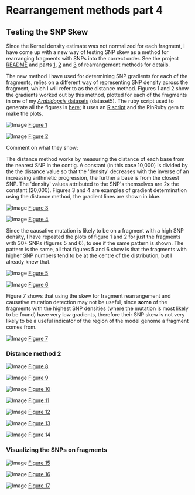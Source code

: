 Rearrangement methods part 4
========================================================

Testing the SNP Skew
--------

Since the Kernel density estimate was not normalized for each fragment, I have come up with a new way of testing SNP skew as a method for rearranging fragments with SNPs into the correct order. See the project [README](https://github.com/edwardchalstrey1/fragmented_genome_with_snps/blob/master/README.md) and parts [1](https://github.com/edwardchalstrey1/fragmented_genome_with_snps/blob/master/writeup/rearrangement_methods.md), [2](https://github.com/edwardchalstrey1/fragmented_genome_with_snps/blob/master/writeup/p2_rearrangement_methods.md) and [3](https://github.com/edwardchalstrey1/fragmented_genome_with_snps/blob/master/writeup/p3_rearrangement_methods.md) of rearrangement methods for details.

The new method I have used for determining SNP gradients for each of the fragments, relies on a different way of representing SNP density across the fragment, which I will refer to as the distance method. Figures 1 and 2 show the gradients worked out by this method, plotted for each of the fragments in one of my [*Arabidopsis* datasets](https://github.com/edwardchalstrey1/fragmented_genome_with_snps/blob/master/writeup/arabidopsis_chromosome4.md) (dataset5). The ruby script used to generate all the figures is [here](https://github.com/edwardchalstrey1/fragmented_genome_with_snps/blob/master/skew_scatta.rb); it uses an [R script](https://github.com/edwardchalstrey1/fragmented_genome_with_snps/blob/master/skew_scatter.R) and the RinRuby gem to make the plots.

![Image](https://github.com/edwardchalstrey1/fragmented_genome_with_snps/blob/master/arabidopsis_datasets/dataset5/figures/skew_scatter_abs_1_10000_d1_m0.5.png?raw=true)
[Figure 1](https://github.com/edwardchalstrey1/fragmented_genome_with_snps/blob/master/arabidopsis_datasets/dataset5/figures/skew_scatter_abs_1_10000_d1_m0.5.png)

![Image](https://github.com/edwardchalstrey1/fragmented_genome_with_snps/blob/master/arabidopsis_datasets/dataset5/figures/skew_scatter_grad_1_10000_d1_m0.5.png?raw=true)
[Figure 2](https://github.com/edwardchalstrey1/fragmented_genome_with_snps/blob/master/arabidopsis_datasets/dataset5/figures/skew_scatter_grad_1_10000_d1_m0.5.png)

Comment on what they show:

The distance method works by measuring the distance of each base from the nearest SNP in the contig. A constant (in this case 10,000) is divided by the the distance value so that the 'density' decreases with the inverse of an increasing arithmetic progression, the further a base is from the closest SNP. The 'density' values attributed to the SNP's themselves are 2x the constant (20,000). Figures 3 and 4 are examples of gradient determination using the distance method, the gradient lines are shown in blue.

![Image](https://github.com/edwardchalstrey1/fragmented_genome_with_snps/blob/master/arabidopsis_datasets/dataset5/figures/example_gradient_f681_mins1_d1_m0.5.png?raw=true)
[Figure 3](https://github.com/edwardchalstrey1/fragmented_genome_with_snps/blob/master/arabidopsis_datasets/dataset5/figures/example_gradient_f681_mins1_d1_m0.5.png)

![Image](https://github.com/edwardchalstrey1/fragmented_genome_with_snps/blob/master/arabidopsis_datasets/dataset5/figures/example_gradient_f258_mins1_d1_m0.5.png?raw=true)
[Figure 4](https://github.com/edwardchalstrey1/fragmented_genome_with_snps/blob/master/arabidopsis_datasets/dataset5/figures/example_gradient_f258_mins1_d1_m0.5.png)

Since the causative mutation is likely to be on a fragment with a high SNP density, I have repeated the plots of figure 1 and 2 for just the fragments with 30+ SNPs (figures 5 and 6), to see if the same pattern is shown. The pattern is the same, all that figures 5 and 6 show is that the fragments with higher SNP numbers tend to be at the centre of the distribution, but I already knew that.

![Image](https://github.com/edwardchalstrey1/fragmented_genome_with_snps/blob/master/arabidopsis_datasets/dataset5/figures/skew_scatter_abs_30_10000_d1_m0.5.png?raw=true)
[Figure 5](https://github.com/edwardchalstrey1/fragmented_genome_with_snps/blob/master/arabidopsis_datasets/dataset5/figures/skew_scatter_abs_30_10000_d1_m0.5.png)

![Image](https://github.com/edwardchalstrey1/fragmented_genome_with_snps/blob/master/arabidopsis_datasets/dataset5/figures/skew_scatter_grad_30_10000_d1_m0.5.png?raw=true)
[Figure 6](https://github.com/edwardchalstrey1/fragmented_genome_with_snps/blob/master/arabidopsis_datasets/dataset5/figures/skew_scatter_grad_30_10000_d1_m0.5.png)

Figure 7 shows that using the skew for fragment rearrangement and causative mutation detection may not be useful, since **some** of the fragments with the highest SNP densities (where the mutation is most likely to be found) have very low gradients, therefore their SNP skew is not very likely to be a useful indicator of the region of the model genome a fragment comes from.

![Image](https://github.com/edwardchalstrey1/fragmented_genome_with_snps/blob/master/arabidopsis_datasets/dataset5/figures/example_gradient_f729_mins30_d1_m0.5.png?raw=true)
[Figure 7](https://github.com/edwardchalstrey1/fragmented_genome_with_snps/blob/master/arabidopsis_datasets/dataset5/figures/example_gradient_f729_mins30_d1_m0.5.png)

### Distance method 2

![Image](https://github.com/edwardchalstrey1/fragmented_genome_with_snps/blob/master/arabidopsis_datasets/dataset5/figures/skew_scatter_abs_1_20000_d2.png?raw=true)
[Figure 8](https://github.com/edwardchalstrey1/fragmented_genome_with_snps/blob/master/arabidopsis_datasets/dataset5/figures/skew_scatter_abs_1_20000_d2.png)

![Image](https://github.com/edwardchalstrey1/fragmented_genome_with_snps/blob/master/arabidopsis_datasets/dataset5/figures/skew_scatter_grad_1_20000_d2.png?raw=true)
[Figure 9](https://github.com/edwardchalstrey1/fragmented_genome_with_snps/blob/master/arabidopsis_datasets/dataset5/figures/skew_scatter_grad_1_20000_d2.png)

![Image](https://github.com/edwardchalstrey1/fragmented_genome_with_snps/blob/master/arabidopsis_datasets/dataset5/figures/example_gradient_f258_mins1_d2_m0.5.png?raw=true)
[Figure 10](https://github.com/edwardchalstrey1/fragmented_genome_with_snps/blob/master/arabidopsis_datasets/dataset5/figures/example_gradient_f258_mins1_d2_m0.5.png)

![Image](https://github.com/edwardchalstrey1/fragmented_genome_with_snps/blob/master/arabidopsis_datasets/dataset5/figures/example_gradient_f681_mins1_d2_m0.5.png?raw=true)
[Figure 11](https://github.com/edwardchalstrey1/fragmented_genome_with_snps/blob/master/arabidopsis_datasets/dataset5/figures/example_gradient_f681_mins1_d2_m0.5.png)

![Image](https://github.com/edwardchalstrey1/fragmented_genome_with_snps/blob/master/arabidopsis_datasets/dataset5/figures/skew_scatter_abs_30_20000_d2.png?raw=true)
[Figure 12](https://github.com/edwardchalstrey1/fragmented_genome_with_snps/blob/master/arabidopsis_datasets/dataset5/figures/skew_scatter_abs_30_20000_d2.png)

![Image](https://github.com/edwardchalstrey1/fragmented_genome_with_snps/blob/master/arabidopsis_datasets/dataset5/figures/skew_scatter_grad_30_20000_d2.png?raw=true)
[Figure 13](https://github.com/edwardchalstrey1/fragmented_genome_with_snps/blob/master/arabidopsis_datasets/dataset5/figures/skew_scatter_grad_30_20000_d2.png)

![Image](https://github.com/edwardchalstrey1/fragmented_genome_with_snps/blob/master/arabidopsis_datasets/dataset5/figures/example_gradient_f729_mins30_d2_m0.5.png?raw=true)
[Figure 14](https://github.com/edwardchalstrey1/fragmented_genome_with_snps/blob/master/arabidopsis_datasets/dataset5/figures/example_gradient_f729_mins30_d2_m0.5.png)

### Visualizing the SNPs on fragments

![Image](https://github.com/edwardchalstrey1/fragmented_genome_with_snps/blob/master/arabidopsis_datasets/dataset5/figures/how_scatta_f258.png?raw=true)
[Figure 15](https://github.com/edwardchalstrey1/fragmented_genome_with_snps/blob/master/arabidopsis_datasets/dataset5/figures/how_scatta_f258.png)

![Image](https://github.com/edwardchalstrey1/fragmented_genome_with_snps/blob/master/arabidopsis_datasets/dataset5/figures/how_scatta_f681.png?raw=true)
[Figure 16](https://github.com/edwardchalstrey1/fragmented_genome_with_snps/blob/master/arabidopsis_datasets/dataset5/figures/how_scatta_f681.png)

![Image](https://github.com/edwardchalstrey1/fragmented_genome_with_snps/blob/master/arabidopsis_datasets/dataset5/figures/how_scatta_f729.png?raw=true)
[Figure 17](https://github.com/edwardchalstrey1/fragmented_genome_with_snps/blob/master/arabidopsis_datasets/dataset5/figures/how_scatta_f729.png)
